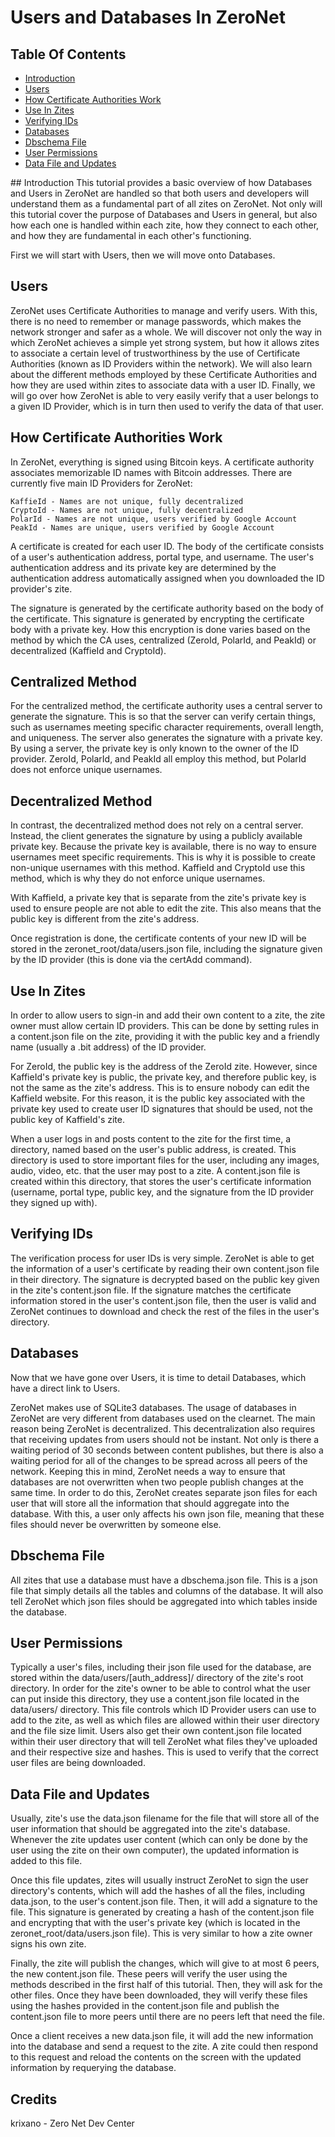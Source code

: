 # Users and Databases In ZeroNet

## Table Of Contents

* [Introduction](#introduction)
* [Users](#users)
* [How Certificate Authorities Work](#certificates)
* [Use In Zites](#zites)
* [Verifying IDs](#verifying)
* [Databases](#databases)
* [Dbschema File](#dbschema)
* [User Permissions](#user_permissions)
* [Data File and Updates](#datafile)

<a id="introduction">
## Introduction
This tutorial provides a basic overview of how Databases and Users in ZeroNet are handled so that both users and developers will understand them as a fundamental part of all zites on ZeroNet. Not only will this tutorial cover the purpose of Databases and Users in general, but also how each one is handled within each zite, how they connect to each other, and how they are fundamental in each other's functioning.

First we will start with Users, then we will move onto Databases.
</a>

## Users
ZeroNet uses Certificate Authorities to manage and verify users. With this, there is no need to remember or manage passwords, which makes the network stronger and safer as a whole. We will discover not only the way in which ZeroNet achieves a simple yet strong system, but how it allows zites to associate a certain level of trustworthiness by the use of Certificate Authorities (known as ID Providers within the network). We will also learn about the different methods employed by these Certificate Authorities and how they are used within zites to associate data with a user ID. Finally, we will go over how ZeroNet is able to very easily verify that a user belongs to a given ID Provider, which is in turn then used to verify the data of that user.

## How Certificate Authorities Work
In ZeroNet, everything is signed using Bitcoin keys. A certificate authority associates memorizable ID names with Bitcoin addresses. There are currently five main ID Providers for ZeroNet:

``` ZeroId - Official, names are unique, must access the clearnet to verify name uniqueness
KaffieId - Names are not unique, fully decentralized
CryptoId - Names are not unique, fully decentralized
PolarId - Names are not unique, users verified by Google Account
PeakId - Names are unique, users verified by Google Account
```
A certificate is created for each user ID. The body of the certificate consists of a user's authentication address, portal type, and username. The user's authentication address and its private key are determined by the authentication address automatically assigned when you downloaded the ID provider's zite.

The signature is generated by the certificate authority based on the body of the certificate. This signature is generated by encrypting the certificate body with a private key. How this encryption is done varies based on the method by which the CA uses, centralized (ZeroId, PolarId, and PeakId) or decentralized (KaffieId and CryptoId).

## Centralized Method
For the centralized method, the certificate authority uses a central server to generate the signature. This is so that the server can verify certain things, such as usernames meeting specific character requirements, overall length, and uniqueness. The server also generates the signature with a private key. By using a server, the private key is only known to the owner of the ID provider. ZeroId, PolarId, and PeakId all employ this method, but PolarId does not enforce unique usernames.

## Decentralized Method
In contrast, the decentralized method does not rely on a central server. Instead, the client generates the signature by using a publicly available private key. Because the private key is available, there is no way to ensure usernames meet specific requirements. This is why it is possible to create non-unique usernames with this method. KaffieId and CryptoId use this method, which is why they do not enforce unique usernames.

With KaffieId, a private key that is separate from the zite's private key is used to ensure people are not able to edit the zite. This also means that the public key is different from the zite's address.

Once registration is done, the certificate contents of your new ID will be stored in the zeronet_root/data/users.json file, including the signature given by the ID provider (this is done via the certAdd command).

## Use In Zites
In order to allow users to sign-in and add their own content to a zite, the zite owner must allow certain ID providers. This can be done by setting rules in a content.json file on the zite, providing it with the public key and a friendly name (usually a .bit address) of the ID provider.

For ZeroId, the public key is the address of the ZeroId zite. However, since KaffieId's private key is public, the private key, and therefore public key, is not the same as the zite's address. This is to ensure nobody can edit the KaffieId website. For this reason, it is the public key associated with the private key used to create user ID signatures that should be used, not the public key of KaffieId's zite.

When a user logs in and posts content to the zite for the first time, a directory, named based on the user's public address, is created. This directory is used to store important files for the user, including any images, audio, video, etc. that the user may post to a zite. A content.json file is created within this directory, that stores the user's certificate information (username, portal type, public key, and the signature from the ID provider they signed up with).

## Verifying IDs
The verification process for user IDs is very simple. ZeroNet is able to get the information of a user's certificate by reading their own content.json file in their directory. The signature is decrypted based on the public key given in the zite's content.json file. If the signature matches the certificate information stored in the user's content.json file, then the user is valid and ZeroNet continues to download and check the rest of the files in the user's directory.

## Databases
Now that we have gone over Users, it is time to detail Databases, which have a direct link to Users.

ZeroNet makes use of SQLite3 databases. The usage of databases in ZeroNet are very different from databases used on the clearnet. The main reason being ZeroNet is decentralized. This decentralization also requires that receiving updates from users should not be instant. Not only is there a waiting period of 30 seconds between content publishes, but there is also a waiting period for all of the changes to be spread across all peers of the network. Keeping this in mind, ZeroNet needs a way to ensure that databases are not overwritten when two people publish changes at the same time. In order to do this, ZeroNet creates separate json files for each user that will store all the information that should aggregate into the database. With this, a user only affects his own json file, meaning that these files should never be overwritten by someone else.

## Dbschema File
All zites that use a database must have a dbschema.json file. This is a json file that simply details all the tables and columns of the database. It will also tell ZeroNet which json files should be aggregated into which tables inside the database.

## User Permissions
Typically a user's files, including their json file used for the database, are stored within the data/users/[auth_address]/ directory of the zite's root directory. In order for the zite's owner to be able to control what the user can put inside this directory, they use a content.json file located in the data/users/ directory. This file controls which ID Provider users can use to add to the zite, as well as which files are allowed within their user directory and the file size limit. Users also get their own content.json file located within their user directory that will tell ZeroNet what files they've uploaded and their respective size and hashes. This is used to verify that the correct user files are being downloaded.

## Data File and Updates
Usually, zite's use the data.json filename for the file that will store all of the user information that should be aggregated into the zite's database. Whenever the zite updates user content (which can only be done by the user using the zite on their own computer), the updated information is added to this file.

Once this file updates, zites will usually instruct ZeroNet to sign the user directory's contents, which will add the hashes of all the files, including data.json, to the user's content.json file. Then, it will add a signature to the file. This signature is generated by creating a hash of the content.json file and encrypting that with the user's private key (which is located in the zeronet_root/data/users.json file). This is very similar to how a zite owner signs his own zite.

Finally, the zite will publish the changes, which will give to at most 6 peers, the new content.json file. These peers will verify the user using the methods described in the first half of this tutorial. Then, they will ask for the other files. Once they have been downloaded, they will verify these files using the hashes provided in the content.json file and publish the content.json file to more peers until there are no peers left that need the file.

Once a client receives a new data.json file, it will add the new information into the database and send a request to the zite. A zite could then respond to this request and reload the contents on the screen with the updated information by requerying the database.

## Credits

krixano - Zero Net Dev Center
